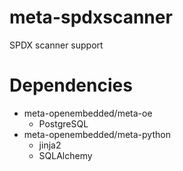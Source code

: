 # meta-spdxscanner
SPDX scanner support


# Dependencies

- meta-openembedded/meta-oe
  - PostgreSQL
- meta-openembedded/meta-python
  - jinja2
  - SQLAlchemy
